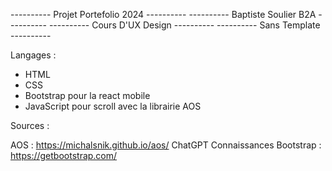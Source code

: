 ---------- Projet Portefolio 2024 ----------
---------- Baptiste Soulier B2A ----------
---------- Cours D'UX Design ----------
---------- Sans Template ----------

Langages :

- HTML 
- CSS 
- Bootstrap pour la react mobile
- JavaScript pour scroll avec la librairie AOS


Sources : 

 AOS : https://michalsnik.github.io/aos/
 ChatGPT
 Connaissances
 Bootstrap : https://getbootstrap.com/
